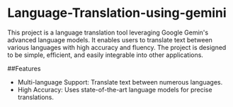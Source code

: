 # Language-Translation-using-gemini

This project is a language translation tool leveraging Google Gemin's advanced language models. It enables users to translate text between various languages with high accuracy and fluency. The project is designed to be simple, efficient, and easily integrable into other applications.

##Features
- Multi-language Support: Translate text between numerous languages.
- High Accuracy: Uses state-of-the-art language models for precise translations.
